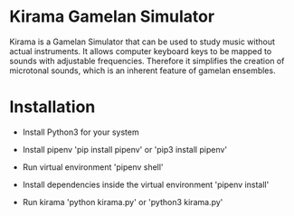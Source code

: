 # Kirama Gamelan Simulator

Kirama is a Gamelan Simulator that can be used to study music without actual instruments. 
It allows computer keyboard keys to be mapped to sounds with adjustable frequencies. 
Therefore it simplifies the creation of microtonal sounds, which is an inherent feature of gamelan ensembles. 

# Installation

- Install Python3 for your system

- Install pipenv 
	'pip install pipenv' or 'pip3 install pipenv'

- Run virtual environment
	'pipenv shell'

- Install dependencies inside the virtual environment
	'pipenv install'

- Run kirama
	'python kirama.py' or 'python3 kirama.py'
